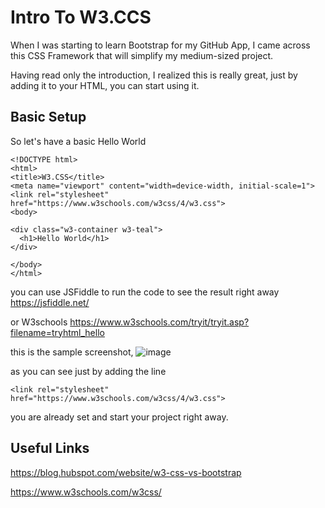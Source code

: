 # Intro To W3.CCS
When I was starting to learn Bootstrap for my GitHub App,
I came across this CSS Framework that will simplify
my medium-sized project.

Having read only the introduction, I realized this 
is really great, just by adding it to your HTML,
you can start using it.

## Basic Setup
So let's have a basic Hello World

```
<!DOCTYPE html>
<html>
<title>W3.CSS</title>
<meta name="viewport" content="width=device-width, initial-scale=1">
<link rel="stylesheet" href="https://www.w3schools.com/w3css/4/w3.css">
<body>

<div class="w3-container w3-teal">
  <h1>Hello World</h1>
</div>

</body>
</html> 
```
you can use JSFiddle to run the code to see the 
result right away <https://jsfiddle.net/>

or W3schools 
<https://www.w3schools.com/tryit/tryit.asp?filename=tryhtml_hello>

this is the sample screenshot,
![image](https://user-images.githubusercontent.com/47092464/146556416-3c05b18c-2cc7-4c03-b6b7-8635c9898ff6.png)

as you can see just by adding the line 

`<link rel="stylesheet" href="https://www.w3schools.com/w3css/4/w3.css">`

you are already set and start your project right away.

## Useful Links
<https://blog.hubspot.com/website/w3-css-vs-bootstrap>

<https://www.w3schools.com/w3css/>

